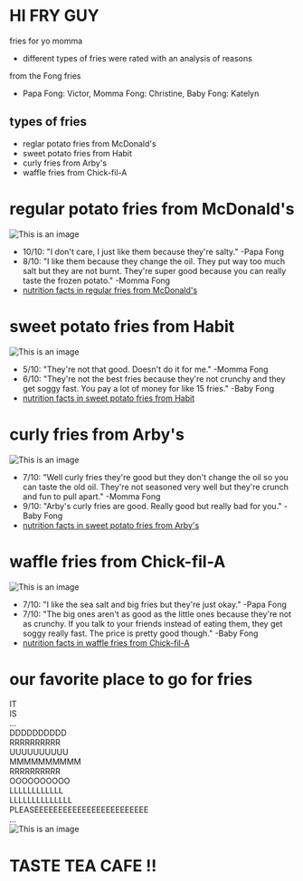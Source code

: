 # HI FRY GUY
fries for yo momma  
- different types of fries were rated with an analysis of reasons  

from the Fong fries
- Papa Fong: Victor, Momma Fong: Christine, Baby Fong: Katelyn 
## types of fries
- reglar potato fries from McDonald's
- sweet potato fries from Habit
- curly fries from Arby's
- waffle fries from Chick-fil-A
# regular potato fries from McDonald's
![This is an image](https://www.columbusonthecheap.com/lotc-cms/wp-content/uploads/2020/05/mcdonalds-fries.jpg)
- 10/10: "I don't care, I just like them because they're salty." -Papa Fong
- 8/10: "I like them because they change the oil. They put way too much salt but they are not burnt. They're super good because you can really taste the frozen potato." -Momma Fong
- [nutrition facts in regular fries from McDonald's](https://fastfoodnutrition.org/mcdonalds/french-fries/medium)
# sweet potato fries from Habit
![This is an image](https://www.habitburger.com/dbcwp/wp-content/uploads/2010/12/sweet-potato.jpg)
- 5/10: "They're not that good. Doesn't do it for me." -Momma Fong
- 6/10: "They're not the best fries because they're not crunchy and they get soggy fast. You pay a lot of money for like 15 fries." -Baby Fong
- [nutrition facts in sweet potato fries from Habit](https://fastfoodnutrition.org/habit/sweet-potato-fries)
# curly fries from Arby's
![This is an image](https://encrypted-tbn0.gstatic.com/images?q=tbn:ANd9GcRLH50anxI9kjDXwF_W5j0qMJFOX6LU19UvZw&usqp=CAU)
- 7/10: "Well curly fries they're good but they don't change the oil so you can taste the old oil. They're not seasoned very well but they're crunch and fun to pull apart." -Momma Fong
- 9/10: "Arby's curly fries are good. Really good but really bad for you." -Baby Fong
- [nutrition facts in sweet potato fries from Arby's](https://fastfoodnutrition.org/arbys/curly-fries/medium)
# waffle fries from Chick-fil-A
![This is an image](https://encrypted-tbn0.gstatic.com/images?q=tbn:ANd9GcSll1FmYKRaZ8x6suu2a7hlEWlEFBCAIbJA9Q&usqp=CAU)
- 7/10: "I like the sea salt and big fries but they're just okay." -Papa Fong
- 7/10: "The big ones aren't as good as the little ones because they're not as crunchy. If you talk to your friends instead of eating them, they get soggy really fast. The price is pretty good though." -Baby Fong
- [nutrition facts in waffle fries from Chick-fil-A](https://fastfoodnutrition.org/chick-fil-a/waffle-fries-small/medium)
# our favorite place to go for fries
IT  
IS  
...  
DDDDDDDDDD  
RRRRRRRRRR  
UUUUUUUUUU  
MMMMMMMMMM  
RRRRRRRRRR  
OOOOOOOOOO  
LLLLLLLLLLLL  
LLLLLLLLLLLLLL  
PLEASEEEEEEEEEEEEEEEEEEEEEEEE  
...  
![This is an image](https://cdn.shopify.com/s/files/1/0363/5842/2663/products/WhatsAppImage2021-05-04at11.45.27PM_4_530x@2x.jpg?v=1620197279)  
# TASTE TEA CAFE !!
